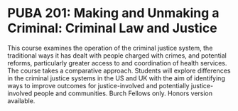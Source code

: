 # PUBA 201: Making and Unmaking a Criminal: Criminal Law and Justice

This course examines the operation of the criminal justice system, the traditional ways it has dealt with people charged with crimes, and potential reforms, particularly greater access to and coordination of health services. The course takes a comparative approach. Students will explore differences in the criminal justice systems in the US and UK with the aim of identifying ways to improve outcomes for justice-involved and potentially justice-involved people and communities. Burch Fellows only. Honors version available.